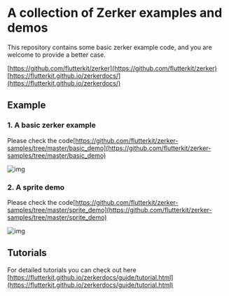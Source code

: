 # A collection of Zerker examples and demos

This repository contains some basic zerker example code, and you are welcome to provide a better case.

[https://github.com/flutterkit/zerker](https://github.com/flutterkit/zerker)
[https://flutterkit.github.io/zerkerdocs/](https://flutterkit.github.io/zerkerdocs/)

## Example

### 1. A basic zerker example
Please check the code[https://github.com/flutterkit/zerker-samples/tree/master/basic_demo](https://github.com/flutterkit/zerker-samples/tree/master/basic_demo)

![img](https://flutterkit.github.io/zerkerdocs/images/example/basic_demo.gif)

### 2. A sprite demo
Please check the code[https://github.com/flutterkit/zerker-samples/tree/master/sprite_demo](https://github.com/flutterkit/zerker-samples/tree/master/sprite_demo)

![img](https://flutterkit.github.io/zerkerdocs/images/example/example1.gif)

## Tutorials
For detailed tutorials you can check out here [https://flutterkit.github.io/zerkerdocs/guide/tutorial.html](https://flutterkit.github.io/zerkerdocs/guide/tutorial.html)
